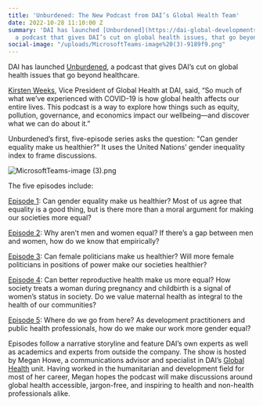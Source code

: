 ```yaml
---
title: 'Unburdened: The New Podcast from DAI’s Global Health Team'
date: 2022-10-28 11:10:00 Z
summary: 'DAI has launched [Unburdened](https://dai-global-developments.com/unburdened-podcast),
  a podcast that gives DAI’s cut on global health issues, that go beyond healthcare. '
social-image: "/uploads/MicrosoftTeams-image%20(3)-9189f9.png"
---
```


DAI has launched [Unburdened](https://dai-global-developments.com/unburdened-podcast), a podcast that gives DAI’s cut on global health issues that go beyond healthcare. 

[Kirsten Weeks](https://www.dai.com/who-we-are/our-team/kirsten-weeks), Vice President of Global Health at DAI, said, “So much of what we’ve experienced with COVID-19 is how global health affects our entire lives. This podcast is a way to explore how things such as equity, pollution, governance, and economics impact our wellbeing—and discover what we can do about it.” 

Unburdened’s first, five-episode series asks the question: "Can gender equality make us healthier?" It uses the United Nations’ gender inequality index to frame discussions. 

![MicrosoftTeams-image (3).png](/uploads/MicrosoftTeams-image%20(3).png)

The five episodes include: 

[Episode 1](https://dai-global-developments.com/unburdened-season-1/episode-1/): Can gender equality make us healthier? Most of us agree that equality is a good thing, but is there more than a moral argument for making our societies more equal?  

[Episode 2](https://dai-global-developments.com/unburdened-season-1/episode-2/): Why aren’t men and women equal? If there’s a gap between men and women, how do we know that empirically?  

[Episode 3](https://dai-global-developments.com/unburdened-season-1/episode-3/): Can female politicians make us healthier? Will more female politicians in positions of power make our societies healthier?   

[Episode 4](https://dai-global-developments.com/unburdened-season-1/episode-4/): Can better reproductive health make us more equal? How society treats a woman during pregnancy and childbirth is a signal of women’s status in society. Do we value maternal health as integral to the health of our communities?  

[Episode 5](https://dai-global-developments.com/unburdened-season-1/episode-5/): Where do we go from here? As development practitioners and public health professionals, how do we make our work more gender equal?   

Episodes follow a narrative storyline and feature DAI’s own experts as well as academics and experts from outside the company. The show is hosted by Megan Howe, a communications advisor and specialist in DAI’s [Global Health](https://www.dai.com/our-work/solutions/global-health) unit. Having worked in the humanitarian and development field for most of her career, Megan hopes the podcast will make discussions around global health accessible, jargon-free, and inspiring to health and non-health professionals alike.  